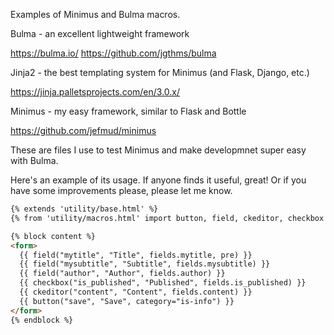 Examples of Minimus and Bulma macros.

Bulma - an excellent lightweight framework

https://bulma.io/
https://github.com/jgthms/bulma

Jinja2 - the best templating system for Minimus (and Flask, Django, etc.)

https://jinja.palletsprojects.com/en/3.0.x/

Minimus - my easy framework, similar to Flask and Bottle

https://github.com/jefmud/minimus

These are files I use to test Minimus and make developmnet super easy with Bulma.

Here's an example of its usage.  If anyone finds it useful, great!  Or if you have some improvements please, please let me know.

```html
{% extends 'utility/base.html' %}
{% from 'utility/macros.html' import button, field, ckeditor, checkbox %}

{% block content %}
<form>
  {{ field("mytitle", "Title", fields.mytitle, pre) }}
  {{ field("mysubtitle", "Subtitle", fields.mysubtitle) }}
  {{ field("author", "Author", fields.author) }}
  {{ checkbox("is_published", "Published", fields.is_published) }}
  {{ ckeditor("content", "Content", fields.content) }}
  {{ button("save", "Save", category="is-info") }}
</form>
{% endblock %}
```

